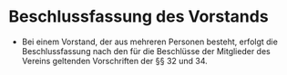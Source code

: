 # Beschlussfassung des Vorstands

- Bei einem Vorstand, der aus mehreren Personen besteht, erfolgt die Beschlussfassung nach den für die Beschlüsse der Mitglieder des Vereins geltenden Vorschriften der §§ 32 und 34.


